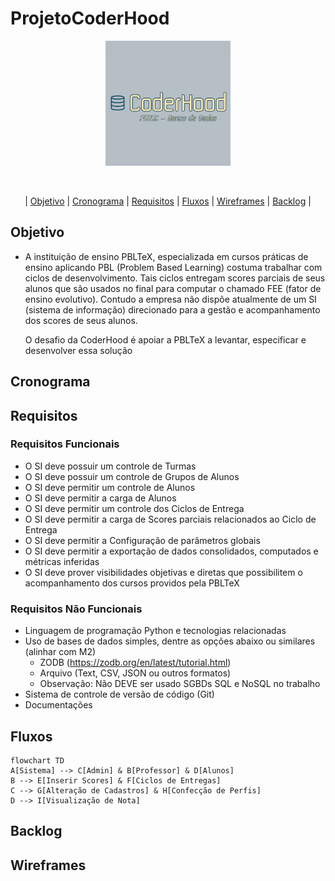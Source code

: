 # ProjetoCoderHood

<p align="center"> <img width="200px" height="200px" src="Coderhood.jpg"/> </p>
<br id="topo">

<p align="center"> |
    <a href="#objetivo">Objetivo</a> |
    <a href="#cronograma">Cronograma</a> |
    <a href="#requisitos">Requisitos</a> |
    <a href="#fluxos">Fluxos</a> |
    <a href="#wireframes">Wireframes</a> | 
    <a href="#backlog">Backlog</a> |

<span id="objetivo"></span>

## Objetivo

* A instituição de ensino PBLTeX, especializada em cursos práticas de ensino aplicando PBL
(Problem Based Learning) costuma trabalhar com ciclos de desenvolvimento. Tais ciclos entregam scores parciais de seus alunos
que são usados no final para computar o chamado FEE (fator de ensino evolutivo). Contudo a
empresa não dispõe atualmente de um SI (sistema de informação) direcionado para a gestão e
acompanhamento dos scores de seus alunos.

  O desafio da CoderHood é apoiar a PBLTeX a levantar, especificar e desenvolver essa solução
<span id="cronograma"></span>

## Cronograma



<span id="requisitos"></span>

## Requisitos

### Requisitos Funcionais
* O SI deve possuir um controle de Turmas
* O SI deve possuir um controle de Grupos de Alunos
* O SI deve permitir um controle de Alunos
* O SI deve permitir a carga de Alunos
* O SI deve permitir um controle dos Ciclos de Entrega
* O SI deve permitir a carga de Scores parciais relacionados ao Ciclo de Entrega
* O SI deve permitir a Configuração de parâmetros globais
* O SI deve permitir a exportação de dados consolidados, computados e métricas 
inferidas
* O SI deve prover visibilidades objetivas e diretas que possibilitem o acompanhamento 
dos cursos providos pela PBLTeX

### Requisitos Não Funcionais

* Linguagem de programação Python e tecnologias relacionadas
* Uso de bases de dados simples, dentre as opções abaixo ou similares (alinhar com 
M2)
  * ZODB (https://zodb.org/en/latest/tutorial.html)
  * Arquivo (Text, CSV, JSON ou outros formatos)
  * Observação: Não DEVE ser usado SGBDs SQL e NoSQL no trabalho
* Sistema de controle de versão de código (Git)
* Documentações

<span id="fluxos"></span>

## Fluxos


```mermaid
flowchart TD
A[Sistema] --> C[Admin] & B[Professor] & D[Alunos]
B --> E[Inserir Scores] & F[Ciclos de Entregas]
C --> G[Alteração de Cadastros] & H[Confecção de Perfis]
D --> I[Visualização de Nota]
```

<span id="backlog"></span>

## Backlog

<span id="wireframes"></span>



## Wireframes





